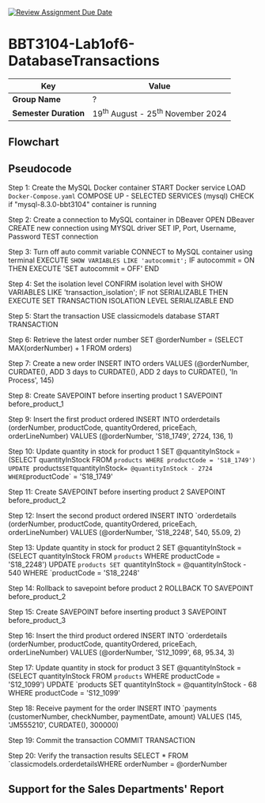 [![Review Assignment Due Date](https://classroom.github.com/assets/deadline-readme-button-22041afd0340ce965d47ae6ef1cefeee28c7c493a6346c4f15d667ab976d596c.svg)](https://classroom.github.com/a/r-tQZu0l)
# BBT3104-Lab1of6-DatabaseTransactions


| **Key**                                                               | Value                                                                                                                                                                              |
|---------------|---------------------------------------------------------|
| **Group Name**                                                               | ? |
| **Semester Duration**                                                 | 19<sup>th</sup> August - 25<sup>th</sup> November 2024                                                                                                                       |

## Flowchart

## Pseudocode

 Step 1: Create the MySQL Docker container
START Docker service
LOAD `Docker-Compose.yaml`
COMPOSE UP - SELECTED SERVICES (mysql)
CHECK if "mysql-8.3.0-bbt3104" container is running

 Step 2: Create a connection to MySQL container in DBeaver
OPEN DBeaver
CREATE new connection using MYSQL driver
SET IP, Port, Username, Password
TEST connection

 Step 3: Turn off auto commit variable
CONNECT to MySQL container using terminal
EXECUTE `SHOW VARIABLES LIKE 'autocommit';`
IF autocommit = ON THEN
    EXECUTE 'SET autocommit = OFF'
END

 Step 4: Set the isolation level
CONFIRM isolation level with SHOW VARIABLES LIKE 'transaction_isolation';
IF not SERIALIZABLE THEN
    EXECUTE SET TRANSACTION ISOLATION LEVEL SERIALIZABLE
END

 Step 5: Start the transaction
USE classicmodels database
START TRANSACTION

 Step 6: Retrieve the latest order number
SET @orderNumber = (SELECT MAX(orderNumber) + 1 FROM orders)

Step 7: Create a new order
INSERT INTO orders
  VALUES (@orderNumber, CURDATE(), ADD 3 days to CURDATE(), ADD 2 days to CURDATE(), 'In Process', 145)

Step 8: Create SAVEPOINT before inserting product 1
SAVEPOINT before_product_1

 Step 9: Insert the first product ordered
INSERT INTO orderdetails (orderNumber, productCode, quantityOrdered, priceEach, orderLineNumber)
  VALUES (@orderNumber, 'S18_1749', 2724, 136, 1)

Step 10: Update quantity in stock for product 1
SET @quantityInStock = (SELECT quantityInStock FROM `products WHERE productCode = 'S18_1749')
UPDATE `products` SET `quantityInStock` = @quantityInStock - 2724 WHERE `productCode` = 'S18_1749'

 Step 11: Create SAVEPOINT before inserting product 2
SAVEPOINT before_product_2

 Step 12: Insert the second product ordered
INSERT INTO `orderdetails (orderNumber, productCode, quantityOrdered, priceEach, orderLineNumber)
  VALUES (@orderNumber, 'S18_2248', 540, 55.09, 2)

 Step 13: Update quantity in stock for product 2
SET @quantityInStock = (SELECT quantityInStock FROM `products` WHERE productCode = 'S18_2248')
UPDATE `products SET `quantityInStock = @quantityInStock - 540 WHERE `productCode = 'S18_2248'

 Step 14: Rollback to savepoint before product 2
ROLLBACK TO SAVEPOINT before_product_2

 Step 15: Create SAVEPOINT before inserting product 3
SAVEPOINT before_product_3

 Step 16: Insert the third product ordered
INSERT INTO `orderdetails (orderNumber, productCode, quantityOrdered, priceEach, orderLineNumber)
  VALUES (@orderNumber, 'S12_1099', 68, 95.34, 3)

 Step 17: Update quantity in stock for product 3
SET @quantityInStock = (SELECT quantityInStock FROM `products` WHERE productCode = 'S12_1099')
UPDATE `products SET quantityInStock = @quantityInStock - 68 WHERE productCode = 'S12_1099'

 Step 18: Receive payment for the order
INSERT INTO `payments (customerNumber, checkNumber, paymentDate, amount)
  VALUES (145, 'JM555210', CURDATE(), 300000)

Step 19: Commit the transaction
COMMIT TRANSACTION

Step 20: Verify the transaction results
SELECT * FROM `classicmodels.orderdetailsWHERE orderNumber = @orderNumber


## Support for the Sales Departments' Report
